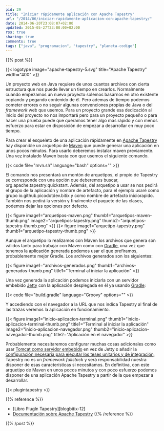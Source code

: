```yaml
---
pid: 29
title: "Iniciar rápidamente aplicación con Apache Tapestry"
url: "/2014/06/iniciar-rapidamente-aplicacion-con-apache-tapestry/"
date: 2014-06-20T23:08:07+02:00
updated: 2015-05-27T23:00:00+02:00
rss: true
sharing: true
comments: true
tags: ["java", "programacion", "tapestry", "planeta-codigo"]
---
```


{{% post %}}


{{< logotype image="apache-tapestry-5.svg" title="Apache Tapestry" width="400" >}}

Un proyecto web en Java requiere de unos cuantos archivos con cierta estructura que nos puede llevar un tiempo en crearlos. Normalmente cuando empezamos un nuevo proyecto solemos basarnos en otro existente  copiando y pegando contenido de él. Pero ademas de tiempo podemos cometer errores o no seguir algunas convenciones propias de Java o del _framework_ web que usemos. Para un proyecto grande esa dedicación al inicio del proyecto no nos importará pero para un proyecto pequeño o para hacer una prueba puede que queramos tener algo más rápido y con menos esfuerzo para estar en disposición de empezar a desarrollar en muy poco tiempo.

Para crear el esqueleto de una aplicación rápidamente en [Apache Tapestry](http://tapestry.apache.org/) hay disponible un arquetipo de [Maven](http://maven.apache.org/) que puede generar una aplicación en unos pocos minutos. Para usarlo deberemos instalar maven previamente. Una vez instalado Maven basta con que usemos el siguiente comando.

{{< code file="mvn.sh" language="bash" options="" >}}

El comando nos presentará un montón de arquetipos, el propio de Tapestry se corresponde con una opción que deberemos buscar, org.apache.tapestry:quickstart. Además, del arquetipo a usar se nos pedirá el grupo de la aplicación y nombre de artefacto, para el ejemplo usaré como grupo io.github.picodotdev.bitix y como nombre de artefacto iniciorapido. También nos pedirá la versión y finalmente el paquete de las clases, podemos dejar las opciones por defecto.

<div class="media">
	{{< figure
    	image1="arquetipos-maven.png" thumb1="arquetipos-maven-thumb.png"
    	image2="arquetipos-tapestry.png" thumb2="arquetipos-tapestry-thumb.png" >}}
	{{< figure
    	image1="arquetipo-tapestry.png" thumb1="arquetipo-tapestry-thumb.png" >}}
</div>

Aunque el arquetipo lo realizamos con Maven los archivos que genera son válidos tanto para trabajar con Maven como con [Gradle](http://www.gradle.org/), una vez que tenemos la aplicación generada podemos usar el que prefiramos, probablemente mejor Gradle. Los archivos generados son los siguientes:

<div class="media">
	{{< figure
    	image1="archivos-generados.png" thumb1="archivos-generados-thumb.png" title1="Terminal al iniciar la aplicación" >}}
</div>

Una vez generada la aplicación podemos iniciarla con un servidor embebido [Jetty](http://www.eclipse.org/jetty/) con la aplicación desplegada en él ya usando [Gradle](http://www.gradle.org/):

{{< code file="build.gradle" language="Groovy" options="" >}}

Y accediendo con el navegador a la URL que nos indica Tapestry al final de las trazas veremos la aplicación en funcionamiento.

<div class="media">
	{{< figure
    	image1="inicio-aplicacion-terminal.png" thumb1="inicio-aplicacion-terminal-thumb.png" title1="Terminal al iniciar la aplicación"
    	image2="inicio-aplicacion-navegador.png" thumb2="inicio-aplicacion-navegador-thumb.png" title2="Aplicación en el navegador" >}}
</div>

Probablemente necesitaremos configurar muchas cosas adicionales como usar [Tomcat como servidor embebido](https://github.com/bmuschko/gradle-tomcat-plugin) en vez de Jetty o añadir la [configuración necesaria para ejecutar los teses unitarios y de integración](https://elblogdepicodev.blogspot.com.es/2013/06/pruebas-unitarias-y-de-integracion-en-apache-tapestry.html), Tapestry no es un _framework_ _fullstack_ y será responsabilidad nuestra disponer de esas características si necesitamos. En definitiva, con este arquetipo de Maven en unos pocos minutos y con poco esfuerzo podemos disponer de una aplicación Apache Tapestry a partir de la que empezar a desarrollar.

{{< plugintapestry >}}

{{% reference %}}

* [Libro PlugIn Tapestry][blogbitix-12]
* [Documentación sobre Apache Tapestry](https://elblogdepicodev.blogspot.com.es/2010/05/documentacion-sobre-apache-tapestry.html)
{{% /reference %}}

{{% /post %}}
